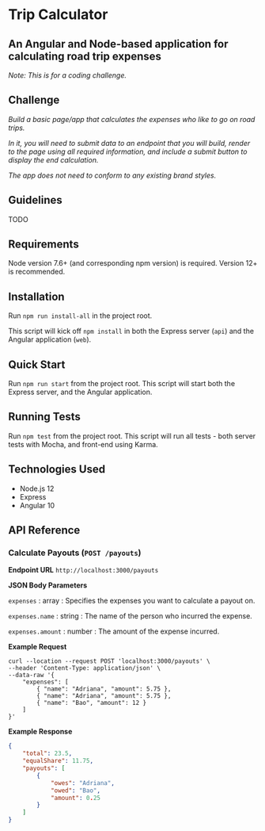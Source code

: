 # Trip Calculator
## An Angular and Node-based application for calculating road trip expenses

*Note: This is for a coding challenge.*

## Challenge
*Build a basic page/app that calculates the expenses who like to go on road trips.*

*In it, you will need to submit data to an endpoint that you will build, render to the page using all required information, and include a submit button to display the end calculation.*

*The app does not need to conform to any existing brand styles.*

## Guidelines

TODO

## Requirements
Node version 7.6+ (and corresponding npm version) is required. Version 12+ is recommended.

## Installation
Run `npm run install-all` in the project root.

This script will kick off `npm install` in both the Express server (`api`) and the Angular application (`web`).

## Quick Start
Run `npm run start` from the project root. This script will start both the Express server, and the Angular application.

## Running Tests
Run `npm test` from the project root. This script will run all tests - both server tests with Mocha, and front-end using Karma.

## Technologies Used
* Node.js 12
* Express
* Angular 10

## API Reference

### Calculate Payouts (`POST /payouts`)

**Endpoint URL**
`http://localhost:3000/payouts`

**JSON Body Parameters**

`expenses` : array : Specifies the expenses you want to calculate a payout on.

`expenses.name` : string : The name of the person who incurred the expense.

`expenses.amount` : number : The amount of the expense incurred.

**Example Request**
```shell script
curl --location --request POST 'localhost:3000/payouts' \
--header 'Content-Type: application/json' \
--data-raw '{
	"expenses": [
		{ "name": "Adriana", "amount": 5.75 },
		{ "name": "Adriana", "amount": 5.75 },
		{ "name": "Bao", "amount": 12 }
	]
}'
```

**Example Response**
```json
{
    "total": 23.5,
    "equalShare": 11.75,
    "payouts": [
        {
            "owes": "Adriana",
            "owed": "Bao",
            "amount": 0.25
        }
    ]
}
```